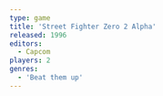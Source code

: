```yaml
---
type: game
title: 'Street Fighter Zero 2 Alpha'
released: 1996
editors: 
  - Capcom
players: 2
genres:
  - 'Beat them up'
---
```

